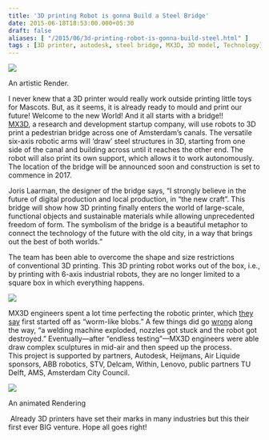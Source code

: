 ```yaml
---
title: '3D printing Robot is gonna Build a Steel Bridge'
date: 2015-06-18T18:53:00.000+05:30
draft: false
aliases: [ "/2015/06/3d-printing-robot-is-gonna-build-steel.html" ]
tags : [3D printer, autodesk, steel bridge, MX3D, 3D model, Technology]
---
```


![](https://www.iflscience.com/sites/www.iflscience.com/files/styles/ifls_large/public/blog/%5Bnid%5D/bridge_0.jpg?itok=9NKhACzS)

An artistic Render.

  
I never knew that a 3D printer would really work outside printing little toys for Mascots. But, as it seems, it is already ready to mould and print our future! Welcome to the new World! And it all starts with a bridge!!  
[MX3D](https://mx3d.com/), a research and development startup company, will use robots to 3D print a pedestrian bridge across one of Amsterdam’s canals. The versatile six-axis robotic arms will ‘draw’ steel structures in 3D, starting from one side of the canal and building across until it reaches the other end. The robot will also print its own support, which allows it to work autonomously. The location of the bridge will be announced soon and construction is set to commence in 2017.  
  
Joris Laarman, the designer of the bridge says, “I strongly believe in the future of digital production and local production, in “the new craft”. This bridge will show how 3D printing finally enters the world of large-scale, functional objects and sustainable materials while allowing unprecedented freedom of form. The symbolism of the bridge is a beautiful metaphor to connect the technology of the future with the old city, in a way that brings out the best of both worlds.”  
  
The team has been able to overcome the shape and size restrictions of conventional 3D printing. This 3D printing robot works out of the box, i.e., by printing with 6-axis industrial robots, they are no longer limited to a square box in which everything happens.  
  

![](https://mx3d.com/wp-content/uploads/2015/06/Sketches-Bridge.jpg)

MX3D engineers spent a lot time perfecting the robotic printer, which [they say](httpss://www.youtube.com/watch?t=74&v=pZNTzkAR1Ho) first started off as “worm-like blobs.” A few things did go [wrong](https://www.sciencealert.com/autonomous-robot-arms-are-going-to-3d-print-a-bridge-in-amsterdam) along the way, “a welding machine exploded, nozzles got stuck and the robot got destroyed.” Eventually—after “endless testing”—MX3D engineers were able draw complex sculptures in mid-air and then speed up the process.  
This project is supported by partners, Autodesk, Heijmans, Air Liquide sponsors, ABB robotics, STV, Delcam, Within, Lenovo, public partners TU Delft, AMS, Amsterdam City Council.  

![](https://2.bp.blogspot.com/-NsUmWY7LO44/VYLE2A1OkKI/AAAAAAAACwQ/gc15qri1urA/s1600/3dPrintingRobots.gif)

An animated Rendering

  

 Already 3D printers have set their marks in many industries but this their first ever BIG venture. Hope all goes right!
